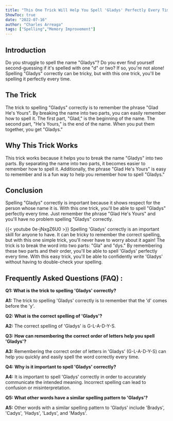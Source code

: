```yaml
---
title: "This One Trick Will Help You Spell 'Gladys' Perfectly Every Time!"
ShowToc: true 
date: "2022-07-16"
author: "Charles Arreaga" 
tags: ["Spelling","Memory Improvement"]
---
```

## Introduction

Do you struggle to spell the name "Gladys"? Do you ever find yourself second-guessing if it's spelled with one "d" or two? If so, you're not alone! Spelling "Gladys" correctly can be tricky, but with this one trick, you'll be spelling it perfectly every time. 

## The Trick

The trick to spelling "Gladys" correctly is to remember the phrase "Glad He's Yours". By breaking the name into two parts, you can easily remember how to spell it. The first part, "Glad," is the beginning of the name. The second part, "He's Yours," is the end of the name. When you put them together, you get "Gladys." 

## Why This Trick Works

This trick works because it helps you to break the name "Gladys" into two parts. By separating the name into two parts, it becomes easier to remember how to spell it. Additionally, the phrase "Glad He's Yours" is easy to remember and is a fun way to help you remember how to spell "Gladys." 

## Conclusion

Spelling "Gladys" correctly is important because it shows respect for the person whose name it is. With this one trick, you'll be able to spell "Gladys" perfectly every time. Just remember the phrase "Glad He's Yours" and you'll have no problem spelling "Gladys" correctly.

{{< youtube 0e-jNxgZ6U0 >}} 
Spelling 'Gladys' correctly is an important skill for anyone to have. It can be tricky to remember the correct spelling, but with this one simple trick, you'll never have to worry about it again! The trick is to break the word into two parts: "Gla" and "dys." By remembering these two parts and their order, you'll be able to spell 'Gladys' perfectly every time. With this easy trick, you'll be able to confidently write 'Gladys' without having to double-check your spelling.

## Frequently Asked Questions (FAQ) :
**Q1: What is the trick to spelling 'Gladys' correctly?**

**A1:** The trick to spelling 'Gladys' correctly is to remember that the 'd' comes before the 'y'.

**Q2: What is the correct spelling of 'Gladys'?**

**A2:** The correct spelling of 'Gladys' is G-L-A-D-Y-S.

**Q3: How can remembering the correct order of letters help you spell 'Gladys'?**

**A3:** Remembering the correct order of letters in 'Gladys' (G-L-A-D-Y-S) can help you quickly and easily spell the word correctly every time.

**Q4: Why is it important to spell 'Gladys' correctly?**

**A4:** It is important to spell 'Gladys' correctly in order to accurately communicate the intended meaning. Incorrect spelling can lead to confusion or misinterpretation.

**Q5: What other words have a similar spelling pattern to 'Gladys'?**

**A5:** Other words with a similar spelling pattern to 'Gladys' include 'Bradys', 'Cadys', 'Hadys', 'Ladys', and 'Madys'.





